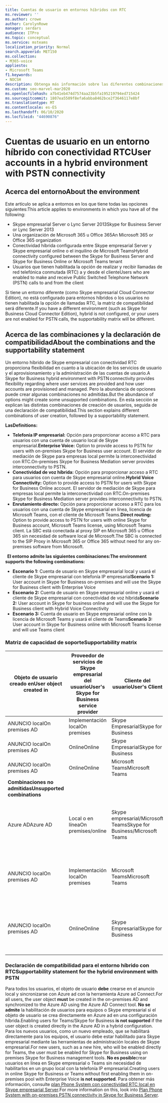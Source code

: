 ```yaml
---
title: Cuentas de usuario en entornos híbridos con RTC
ms.reviewer: ''
ms.author: crowe
author: CarolynRowe
manager: serdars
audience: ITPro
ms.topic: conceptual
ms.service: msteams
localization_priority: Normal
search.appverid: MET150
ms.collection:
- M365-voice
appliesto:
- Microsoft Teams
f1.keywords:
- NOCSH
description: Obtenga más información sobre las diferentes combinaciones de creación de usuarios y qué combinaciones son compatibles o no.
ms.custom: seo-marvel-mar2020
ms.openlocfilehash: a7b41eb474d7574aa23b5fa195219794ed715424
ms.sourcegitcommit: 1807ea5509f8efa6abba8462bce2f3646117e8bf
ms.translationtype: MT
ms.contentlocale: es-ES
ms.lasthandoff: 06/10/2020
ms.locfileid: "44690876"
---
```

# <a name="user-accounts-in-a-hybrid-environment-with-pstn-connectivity"></a><span data-ttu-id="0fed5-103">Cuentas de usuario en un entorno híbrido con conectividad RTC</span><span class="sxs-lookup"><span data-stu-id="0fed5-103">User accounts in a hybrid environment with PSTN connectivity</span></span>

## <a name="about-the-environment"></a><span data-ttu-id="0fed5-104">Acerca del entorno</span><span class="sxs-lookup"><span data-stu-id="0fed5-104">About the environment</span></span>

<span data-ttu-id="0fed5-105">Este artículo se aplica a entornos en los que tiene todas las opciones siguientes:</span><span class="sxs-lookup"><span data-stu-id="0fed5-105">This article applies to environments in which you have all of the following:</span></span> 
 
- <span data-ttu-id="0fed5-106">Skype empresarial Server o Lync Server 2013</span><span class="sxs-lookup"><span data-stu-id="0fed5-106">Skype for Business Server or Lync Server 2013</span></span> 
- <span data-ttu-id="0fed5-107">Una organización de Microsoft 365 u Office 365</span><span class="sxs-lookup"><span data-stu-id="0fed5-107">An Microsoft 365 or Office 365 organization</span></span> 
- <span data-ttu-id="0fed5-108">Conectividad híbrida configurada entre Skype empresarial Server y Skype empresarial online o el inquilino de Microsoft Teams</span><span class="sxs-lookup"><span data-stu-id="0fed5-108">Hybrid connectivity configured between the Skype for Business Server and Skype for Business Online or Microsoft Teams tenant</span></span> 
- <span data-ttu-id="0fed5-109">Usuarios que tienen habilitada la opción de realizar y recibir llamadas de red telefónica conmutada (RTC) a y desde el cliente</span><span class="sxs-lookup"><span data-stu-id="0fed5-109">Users who are enabled to make and receive Public Switched Telephone Network (PSTN) calls to and from the client</span></span>

 
<span data-ttu-id="0fed5-110">Si tiene un entorno diferente (como Skype empresarial Cloud Connector Edition), no está configurado para entornos híbridos o los usuarios no tienen habilitada la opción de llamadas RTC, la matriz de compatibilidad será diferente.</span><span class="sxs-lookup"><span data-stu-id="0fed5-110">If you have a different environment (such as Skype for Business Cloud Connector Edition), hybrid is not configured, or your users are not enabled for PSTN calls, the supportability matrix will be different.</span></span>  

## <a name="about-the-combinations-and-the-supportability-statement"></a><span data-ttu-id="0fed5-111">Acerca de las combinaciones y la declaración de compatibilidad</span><span class="sxs-lookup"><span data-stu-id="0fed5-111">About the combinations and the supportability statement</span></span>  

<span data-ttu-id="0fed5-112">Un entorno híbrido de Skype empresarial con conectividad RTC proporciona flexibilidad en cuanto a la ubicación de los servicios de usuario y el aprovisionamiento y la administración de las cuentas de usuario.</span><span class="sxs-lookup"><span data-stu-id="0fed5-112">A Skype for Business hybrid environment with PSTN connectivity provides flexibility regarding where user services are provided and how user accounts are provisioned and managed.</span></span> <span data-ttu-id="0fed5-113">Pero la abundancia de opciones puede crear algunas combinaciones no admitidas.</span><span class="sxs-lookup"><span data-stu-id="0fed5-113">But the abundance of options might create some unsupported combinations.</span></span> <span data-ttu-id="0fed5-114">En esta sección se explican las distintas combinaciones de creación de usuarios, seguida de una declaración de compatibilidad.</span><span class="sxs-lookup"><span data-stu-id="0fed5-114">This section explains different combinations of user creation, followed by a supportability statement.</span></span>


<span data-ttu-id="0fed5-115">**Las**</span><span class="sxs-lookup"><span data-stu-id="0fed5-115">**Definitions:**</span></span>   
- <span data-ttu-id="0fed5-116">**Telefonía IP empresarial:** Opción para proporcionar acceso a RTC para usuarios con una cuenta de usuario local de Skype empresarial.</span><span class="sxs-lookup"><span data-stu-id="0fed5-116">**Enterprise Voice:** Option to provide access to PSTN for users with on-premises Skype for Business user account.</span></span> <span data-ttu-id="0fed5-117">El servidor de mediación de Skype para empresas local permite la interconectividad con RTC.</span><span class="sxs-lookup"><span data-stu-id="0fed5-117">On-premises Skype for Business Mediation server provides interconnectivity to PSTN.</span></span>  
- <span data-ttu-id="0fed5-118">**Conectividad de voz híbrida:** Opción para proporcionar acceso a RTC para usuarios con cuenta de Skype empresarial online.</span><span class="sxs-lookup"><span data-stu-id="0fed5-118">**Hybrid Voice Connectivity:** Option to provide access to PSTN for users with Skype for Business Online account.</span></span> <span data-ttu-id="0fed5-119">El servidor de mediación de Skype para empresas local permite la interconectividad con RTC.</span><span class="sxs-lookup"><span data-stu-id="0fed5-119">On-premises Skype for Business Mediation server provides interconnectivity to PSTN.</span></span> 
- <span data-ttu-id="0fed5-120">**Enrutamiento directo:** Opción para proporcionar acceso a RTC para los usuarios con una cuenta de Skype empresarial en línea, licencia de Microsoft Teams, con el cliente de Microsoft Teams.</span><span class="sxs-lookup"><span data-stu-id="0fed5-120">**Direct routing:** Option to provide access to PSTN for users with online Skype for Business account, Microsoft Teams license, using Microsoft Teams client.</span></span> <span data-ttu-id="0fed5-121">La SBC está conectada al proxy SIP en Microsoft 365 u Office 365 sin necesidad de software local de Microsoft.</span><span class="sxs-lookup"><span data-stu-id="0fed5-121">The SBC is connected to the SIP Proxy in Microsoft 365 or Office 365 without need for any on-premises software from Microsoft.</span></span>

  
<span data-ttu-id="0fed5-122">**El entorno admite las siguientes combinaciones:**</span><span class="sxs-lookup"><span data-stu-id="0fed5-122">**The environment supports the following combinations:**</span></span>
- <span data-ttu-id="0fed5-123">**Escenario 1:** Cuenta de usuario en Skype empresarial local y usará el cliente de Skype empresarial con telefonía IP empresarial</span><span class="sxs-lookup"><span data-stu-id="0fed5-123">**Scenario 1:** User account in Skype for Business on-premises and will use the Skype for Business client with Enterprise Voice</span></span>
- <span data-ttu-id="0fed5-124">**Escenario 2:** Cuenta de usuario en Skype empresarial online y usará el cliente de Skype empresarial con conectividad de voz híbrida</span><span class="sxs-lookup"><span data-stu-id="0fed5-124">**Scenario 2:** User account in Skype for business online and will use the Skype for Business client with Hybrid Voice Connectivity</span></span>
- <span data-ttu-id="0fed5-125">**Escenario 3:** Cuenta de usuario en Skype empresarial online con la licencia de Microsoft Teams y usará el cliente de Teams</span><span class="sxs-lookup"><span data-stu-id="0fed5-125">**Scenario 3:** User account in Skype for Business online with Microsoft Teams license and will use Teams client</span></span>
 
### <a name="supportability-matrix"></a><span data-ttu-id="0fed5-126">Matriz de capacidad de soporte</span><span class="sxs-lookup"><span data-stu-id="0fed5-126">Supportability matrix</span></span>


|<span data-ttu-id="0fed5-127">**Objeto de usuario creado en**</span><span class="sxs-lookup"><span data-stu-id="0fed5-127">**User object created in**</span></span>  |<span data-ttu-id="0fed5-128">**Proveedor de servicios de Skype empresarial del usuario**</span><span class="sxs-lookup"><span data-stu-id="0fed5-128">**User's Skype for Business service provider**</span></span>|<span data-ttu-id="0fed5-129">**Cliente del usuario**</span><span class="sxs-lookup"><span data-stu-id="0fed5-129">**User's Client**</span></span>|<span data-ttu-id="0fed5-130">**Opción de voz**</span><span class="sxs-lookup"><span data-stu-id="0fed5-130">**Voice option**</span></span>|<span data-ttu-id="0fed5-131">**Compatible**</span><span class="sxs-lookup"><span data-stu-id="0fed5-131">**Supported**</span></span>|
| ------------ | --------- | --------- | --------- | -------- |
|<span data-ttu-id="0fed5-132">ANUNCIO local</span><span class="sxs-lookup"><span data-stu-id="0fed5-132">On premises AD</span></span>| <span data-ttu-id="0fed5-133">Implementación local</span><span class="sxs-lookup"><span data-stu-id="0fed5-133">On premises</span></span> |<span data-ttu-id="0fed5-134">Skype Empresarial</span><span class="sxs-lookup"><span data-stu-id="0fed5-134">Skype for Business</span></span>   | <span data-ttu-id="0fed5-135">Telefonía IP empresarial</span><span class="sxs-lookup"><span data-stu-id="0fed5-135">Enterprise Voice</span></span>   |<span data-ttu-id="0fed5-136">Sí</span><span class="sxs-lookup"><span data-stu-id="0fed5-136">Yes</span></span>|
|<span data-ttu-id="0fed5-137">ANUNCIO local</span><span class="sxs-lookup"><span data-stu-id="0fed5-137">On premises AD</span></span>|<span data-ttu-id="0fed5-138">Online</span><span class="sxs-lookup"><span data-stu-id="0fed5-138">Online</span></span>| <span data-ttu-id="0fed5-139">Skype Empresarial</span><span class="sxs-lookup"><span data-stu-id="0fed5-139">Skype for Business</span></span>  | <span data-ttu-id="0fed5-140">Conectividad de voz híbrida</span><span class="sxs-lookup"><span data-stu-id="0fed5-140">Hybrid Voice Connectivity</span></span>   |<span data-ttu-id="0fed5-141">Sí</span><span class="sxs-lookup"><span data-stu-id="0fed5-141">Yes</span></span> |
|<span data-ttu-id="0fed5-142">ANUNCIO local</span><span class="sxs-lookup"><span data-stu-id="0fed5-142">On premises AD</span></span>|<span data-ttu-id="0fed5-143">Online</span><span class="sxs-lookup"><span data-stu-id="0fed5-143">Online</span></span> |<span data-ttu-id="0fed5-144">Microsoft Teams</span><span class="sxs-lookup"><span data-stu-id="0fed5-144">Microsoft Teams</span></span> |<span data-ttu-id="0fed5-145">Enrutamiento directo</span><span class="sxs-lookup"><span data-stu-id="0fed5-145">Direct Routing</span></span>  |<span data-ttu-id="0fed5-146">Sí</span><span class="sxs-lookup"><span data-stu-id="0fed5-146">Yes</span></span> |
|<span data-ttu-id="0fed5-147">**Combinaciones no admitidas**</span><span class="sxs-lookup"><span data-stu-id="0fed5-147">**Unsupported combinations**</span></span>    | |         |         |      |
|<span data-ttu-id="0fed5-148">Azure AD</span><span class="sxs-lookup"><span data-stu-id="0fed5-148">Azure AD</span></span>| <span data-ttu-id="0fed5-149">Local o en línea</span><span class="sxs-lookup"><span data-stu-id="0fed5-149">On premises/online</span></span> | <span data-ttu-id="0fed5-150">Skype empresarial/Microsoft Teams</span><span class="sxs-lookup"><span data-stu-id="0fed5-150">Skype for Business/Microsoft Teams</span></span>|<span data-ttu-id="0fed5-151">Voz empresarial/conectividad híbrida de voz/enrutamiento directo</span><span class="sxs-lookup"><span data-stu-id="0fed5-151">Enterprise Voice/Hybrid Voice Connectivity/Direct Routing</span></span>  |<span data-ttu-id="0fed5-152">No, el objeto de usuario debe crearse primero en un anuncio local</span><span class="sxs-lookup"><span data-stu-id="0fed5-152">No, user object MUST be created in on-premises AD first</span></span> |
|<span data-ttu-id="0fed5-153">ANUNCIO local</span><span class="sxs-lookup"><span data-stu-id="0fed5-153">On premises AD</span></span>  |<span data-ttu-id="0fed5-154">Implementación local</span><span class="sxs-lookup"><span data-stu-id="0fed5-154">On premises</span></span>| <span data-ttu-id="0fed5-155">Microsoft Teams</span><span class="sxs-lookup"><span data-stu-id="0fed5-155">Microsoft Teams</span></span>| <span data-ttu-id="0fed5-156">Voz empresarial/conectividad híbrida de voz/enrutamiento directo</span><span class="sxs-lookup"><span data-stu-id="0fed5-156">Enterprise Voice/Hybrid Voice Connectivity/Direct Routing</span></span>   |<span data-ttu-id="0fed5-157">No, el cliente de Microsoft Teams no es compatible con Skype empresarial local</span><span class="sxs-lookup"><span data-stu-id="0fed5-157">No, Microsoft Teams client is not supported with on-premises Skype for Business</span></span> |     
|<span data-ttu-id="0fed5-158">ANUNCIO local</span><span class="sxs-lookup"><span data-stu-id="0fed5-158">On premises AD</span></span>  |<span data-ttu-id="0fed5-159">Online</span><span class="sxs-lookup"><span data-stu-id="0fed5-159">Online</span></span> |<span data-ttu-id="0fed5-160">Skype Empresarial</span><span class="sxs-lookup"><span data-stu-id="0fed5-160">Skype for Business</span></span>  | <span data-ttu-id="0fed5-161">Enrutamiento directo</span><span class="sxs-lookup"><span data-stu-id="0fed5-161">Direct Routing</span></span>  |<span data-ttu-id="0fed5-162">No, el enrutamiento directo no es compatible con el cliente de Skype empresarial</span><span class="sxs-lookup"><span data-stu-id="0fed5-162">No, Direct Routing is not supported with Skype for Business client</span></span>  |


### <a name="supportability-statement-for-the-hybrid-environment-with-pstn"></a><span data-ttu-id="0fed5-163">Declaración de compatibilidad para el entorno híbrido con RTC</span><span class="sxs-lookup"><span data-stu-id="0fed5-163">Supportability statement for the hybrid environment with PSTN</span></span>

<span data-ttu-id="0fed5-164">Para todos los usuarios, el objeto de usuario **debe** crearse en el anuncio local y sincronizarse con Azure ad con la herramienta Azure ad Connect.</span><span class="sxs-lookup"><span data-stu-id="0fed5-164">For all users, the user object **must** be created in the on-premises AD and synchronized to the Azure AD using the Azure AD Connect tool.</span></span> <span data-ttu-id="0fed5-165">**No se admite** la habilitación de usuarios para equipos o Skype empresarial si el objeto de usuario se crea directamente en Azure ad en una configuración híbrida.</span><span class="sxs-lookup"><span data-stu-id="0fed5-165">Enabling users for Teams/Skype for Business **is not supported** if the user object is created directly in the Azure AD in a hybrid configuration.</span></span> <span data-ttu-id="0fed5-166">Para los nuevos usuarios, como un nuevo empleado, que se habilitará directamente para los equipos, el usuario debe estar habilitado para Skype empresarial mediante las herramientas de administración locales de Skype empresarial.</span><span class="sxs-lookup"><span data-stu-id="0fed5-166">For new users, such as a new hire, who will be enabled directly for Teams, the user must be enabled for Skype for Business using on premises Skype for Business management tools.</span></span> <span data-ttu-id="0fed5-167">**No es posible**crear usuarios en línea en Skype empresarial o Teams sin necesidad de habilitarlos en un grupo local con la telefonía IP empresarial.</span><span class="sxs-lookup"><span data-stu-id="0fed5-167">Creating users in online Skype for Business or Teams without first enabling them in on-premises pool with Enterprise Voice **is not supported**.</span></span> <span data-ttu-id="0fed5-168">Para obtener más información, consulte [plan Phone System con conectividad RTC local en Skype empresarial Server](https://docs.microsoft.com/skypeforbusiness/skype-for-business-hybrid-solutions/plan-your-phone-system-cloud-pbx-solution/plan-phone-system-with-on-premises-pstn-connectivity).</span><span class="sxs-lookup"><span data-stu-id="0fed5-168">For more information on this, look into [Plan Phone System with on-premises PSTN connectivity in Skype for Business Server](https://docs.microsoft.com/skypeforbusiness/skype-for-business-hybrid-solutions/plan-your-phone-system-cloud-pbx-solution/plan-phone-system-with-on-premises-pstn-connectivity).</span></span>
